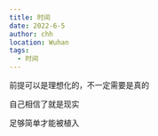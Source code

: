 ```yaml
---
title: 时间
date: 2022-6-5
author: chh
location: Wuhan
tags:
  - 时间
---
```


前提可以是理想化的，不一定需要是真的

自己相信了就是现实

足够简单才能被植入
